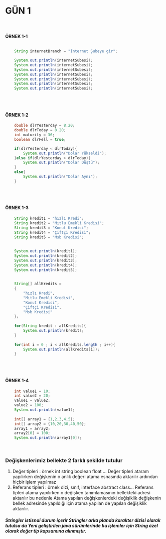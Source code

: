 
# GÜN 1

<br>

#### ÖRNEK 1-1
```java

    String internetBranch = "İnternet Şubeye gir";

    System.out.println(internetSubesi);
    System.out.println(internetSubesi);
    System.out.println(internetSubesi);
    System.out.println(internetSubesi);
    System.out.println(internetSubesi);
    System.out.println(internetSubesi);
    System.out.println(internetSubesi);
```

<br><br>

#### ÖRNEK 1-2
```java
    double dlrYesterday = 8.20;
    double dlrToday = 8.20;
    int maturity = 36;
    boolean dlrFell = true;

    if(dlrYesterday < dlrToday){
        System.out.println("Dolar Yükseldi");
    }else if(dlrYesterday > dlrToday){
        System.out.println("Dolar Düştü");
    }
    else{
        System.out.println("Dolar Aynı");
    }
```

<br><br>


#### ÖRNEK 1-3
```java
    String kredit1 = "hızlı Kredi";
    String kredit2 = "Mıtlu Emekli Kredisi";
    String kredit3 = "Konut Kredisi";
    String kredit4 = "Çiftçi Kredisi";
    String kredit5 = "Msb Kredisi";
    
    
    System.out.println(kredit1);
    System.out.println(kredit2);
    System.out.println(kredit3);
    System.out.println(kredit4);
    System.out.println(kredit5);
    
    
    String[] allKredits = 
    {
        "hızlı Kredi",
        "Mıtlu Emekli Kredisi",
        "Konut Kredisi",
        "Çiftçi Kredisi",
        "Msb Kredisi"
    }; 
    
    for(String kredit : allKredits){
        System.out.println(kredit);
    }
    
    for(int i = 0 ; i < allKredits.length ; i++){
        System.out.println(allKredits[i]);
    }
```

<br><br>

#### ÖRNEK 1-4

```java
    int value1 = 10;
    int value2 = 20;
    value1 = value2;
    value2 = 100;
    System.out.println(value1);
    
    int[] array1 = {1,2,3,4,5};
    int[] array2 = {10,20,30,40,50};
    array1 = array2;
    array2[0] = 100;
    System.out.println(array1[0]);
```
<br>

### Değişkenlerimiz bellekte 2 farklı şekilde tutulur 
1. Değer tipleri : örnek int string boolean float ...
    Değer tipleri ataram yapılırken değişkenin o anlık değeri atama esnasında aktarılır ardından hiçbir işlem yapılmaz
2. Referans tipleri : örnek dizi, sınıf, interface abstract class...
    Referans tipleri atama yapılırken o değişken tanımlamasının bellekteki adresi aktarılır bu nedenle Atama yapılan değişkenlerdeki değişiklik değişkenin bellek adresinde yapıldığı için atama yapılan de yapılan değişiklik aktarılır.

##### Stringler istisnai durum içerir Stringler arka planda karakter dizisi olarak tutulsa da Yeni geliştirilen java sürümlerinde bu işlemler için String özel olarak değer tip kapsamına alınmıştır.
